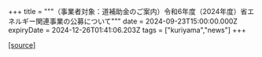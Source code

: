 +++
title = """（事業者対象：道補助金のご案内）令和6年度（2024年度）省エネルギー関連事業の公募について"""
date = 2024-09-23T15:00:00.000Z
expiryDate = 2024-12-26T01:41:06.203Z
tags = ["kuriyama","news"]
+++


[[source]](https://www.town.kuriyama.hokkaido.jp/site/-/27194.html)
